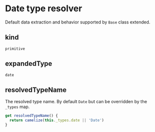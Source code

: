 # Date type resolver

Default data extraction and behavior supported by `Base` class extended.

## kind

`primitive`

## expandedType

`date`

## resolvedTypeName

The resolved type name. By default `Date` but can be overridden by the `_types` map.

```js
get resolvedTypeName() {
  return camelize(this._types.date || 'Date')
}
```
